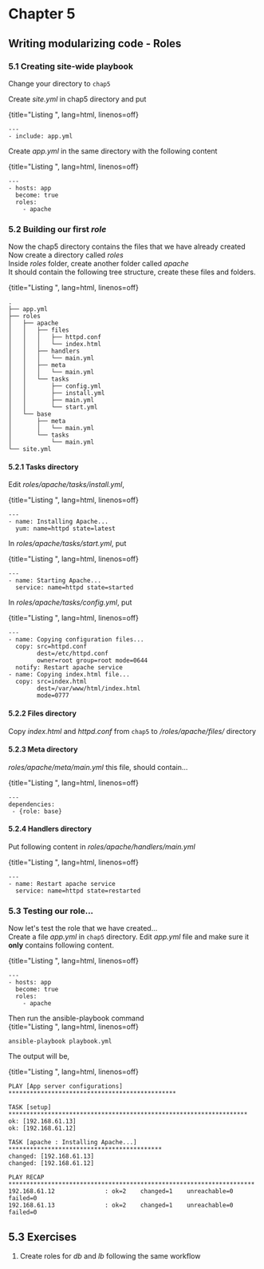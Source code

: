 # Chapter 5  
## Writing modularizing code - Roles  

### 5.1 Creating site-wide playbook
Change your directory to `chap5`

Create *site.yml* in chap5 directory and put  

{title="Listing ", lang=html, linenos=off}
~~~~~~~
---
- include: app.yml
~~~~~~~

Create *app.yml* in the same directory with the following content

{title="Listing ", lang=html, linenos=off}
~~~~~~~
---
- hosts: app
  become: true
  roles:
    - apache
~~~~~~~

### 5.2 Building our first *role*  
Now the chap5 directory contains the files that we have already created  
Now create a directory called *roles*  
Inside *roles* folder, create another folder called *apache*  
It should contain the following tree structure, create these files and folders.  

{title="Listing ", lang=html, linenos=off}
~~~~~~~
.
├── app.yml
├── roles
│   ├── apache
│   │   ├── files
│   │   │   ├── httpd.conf
│   │   │   └── index.html
│   │   ├── handlers
│   │   │   └── main.yml
│   │   ├── meta
│   │   │   └── main.yml
│   │   └── tasks
│   │       ├── config.yml
│   │       ├── install.yml
│   │       ├── main.yml
│   │       └── start.yml
│   └── base
│       ├── meta
│       │   └── main.yml
│       └── tasks
│           └── main.yml
└── site.yml
~~~~~~~  

#### 5.2.1 Tasks directory

Edit *roles/apache/tasks/install.yml*,  

{title="Listing ", lang=html, linenos=off}
~~~~~~~
---
- name: Installing Apache...
  yum: name=httpd state=latest
~~~~~~~  

In *roles/apache/tasks/start.yml*, put  

{title="Listing ", lang=html, linenos=off}
~~~~~~~
---
- name: Starting Apache...
  service: name=httpd state=started
~~~~~~~  

In *roles/apache/tasks/config.yml*, put  

{title="Listing ", lang=html, linenos=off}
~~~~~~~
---
- name: Copying configuration files...
  copy: src=httpd.conf
        dest=/etc/httpd.conf
        owner=root group=root mode=0644
  notify: Restart apache service
- name: Copying index.html file...
  copy: src=index.html
        dest=/var/www/html/index.html
        mode=0777
~~~~~~~  

#### 5.2.2 Files directory

Copy *index.html* and *httpd.conf* from `chap5` to */roles/apache/files/* directory  

#### 5.2.3 Meta directory
*roles/apache/meta/main.yml* this file, should contain...  

{title="Listing ", lang=html, linenos=off}
~~~~~~~
---
dependencies:
 - {role: base}
~~~~~~~  

#### 5.2.4 Handlers directory  
Put following content in *roles/apache/handlers/main.yml*  

{title="Listing ", lang=html, linenos=off}
~~~~~~~
---
- name: Restart apache service
  service: name=httpd state=restarted
~~~~~~~

### 5.3 Testing our role...  
Now let's test the role that we have created...  
Create a file *app.yml* in `chap5` directory.
Edit *app.yml* file and make sure it **only** contains following content.  

{title="Listing ", lang=html, linenos=off}
~~~~~~~
---
- hosts: app
  become: true
  roles:
    - apache
~~~~~~~  


Then run the ansible-playbook command  
{title="Listing ", lang=html, linenos=off}
~~~~~~~
ansible-playbook playbook.yml
~~~~~~~  


The output will be,  

{title="Listing ", lang=html, linenos=off}
~~~~~~~
PLAY [App server configurations] ***********************************************

TASK [setup] *******************************************************************
ok: [192.168.61.13]
ok: [192.168.61.12]

TASK [apache : Installing Apache...] *******************************************
changed: [192.168.61.13]
changed: [192.168.61.12]

PLAY RECAP *********************************************************************
192.168.61.12              : ok=2    changed=1    unreachable=0    failed=0
192.168.61.13              : ok=2    changed=1    unreachable=0    failed=0
~~~~~~~

## 5.3 Exercises
1. Create roles for *db* and *lb* following the same workflow
